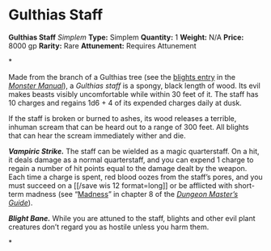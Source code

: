 # Gulthias Staff

**Gulthias Staff**
_Simplem_
**Type:** Simplem
**Quantity:** 1
**Weight:** N/A
**Price:** 8000 gp
**Rarity:** Rare
**Attunement:** Requires Attunement

*<p>Made from the branch of a Gulthias tree (see the <a title="Monster Manual - Blights" href="https://www.dndbeyond.com/sources/mm/monsters-b#Blights">blights entry</a> in the *<a title="Monster Manual" href="https://www.dndbeyond.com/sources/mm">Monster Manual</a>*), a *Gulthias staff* is a spongy, black length of wood. Its evil makes beasts visibly uncomfortable while within 30 feet of it. The staff has 10 charges and regains 1d6 + 4 of its expended charges daily at dusk.

If the staff is broken or burned to ashes, its wood releases a terrible, inhuman scream that can be heard out to a range of 300 feet. All blights that can hear the scream immediately wither and die.

***Vampiric Strike.*** The staff can be wielded as a magic quarterstaff. On a hit, it deals damage as a normal quarterstaff, and you can expend 1 charge to regain a number of hit points equal to the damage dealt by the weapon. Each time a charge is spent, red blood oozes from the staff’s pores, and you must succeed on a [[/save wis 12 format=long]] or be afflicted with short-term madness (see “<a title="Dungeon Master's Guide - Madness" href="https://www.dndbeyond.com/sources/dmg/running-the-game#Madness">Madness</a>” in chapter 8 of the *<a title="Dungeon Master’s Guide" href="https://www.dndbeyond.com/sources/dmg">Dungeon Master’s Guide</a>*).

***Blight Bane.*** While you are attuned to the staff, blights and other evil plant creatures don’t regard you as hostile unless you harm them.</p>*
